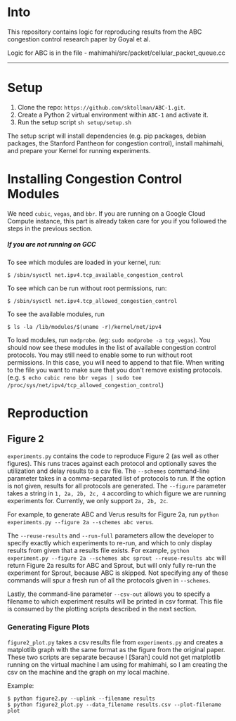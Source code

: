 # Into

This repository contains logic for reproducing results from the
ABC congestion control research paper by Goyal et al.

Logic for ABC is in the file - mahimahi/src/packet/cellular_packet_queue.cc

-----

# Setup

1. Clone the repo: `https://github.com/sktollman/ABC-1.git`.
2. Create a Python 2 virtual environment within `ABC-1` and activate it.
3.  Run the setup script `sh setup/setup.sh`

The setup script will install dependencies (e.g. pip packages,  debian packages, the Stanford Pantheon for congestion control), install mahimahi, and prepare your Kernel for running experiments.

# Installing Congestion Control Modules

We need `cubic`, `vegas`, and `bbr`.
If you are running on a Google Cloud Compute instance, this part is already
taken care for you if you followed the steps in the previous section.


##### If you are not running on GCC

To see which modules are loaded in your kernel, run:
```
$ /sbin/sysctl net.ipv4.tcp_available_congestion_control
```
To see which can be run without root permissions, run:
```
$ /sbin/sysctl net.ipv4.tcp_allowed_congestion_control
```
To see the available modules, run
```
$ ls -la /lib/modules/$(uname -r)/kernel/net/ipv4
```
To load modules, run `modprobe`. (eg: `sudo modprobe -a tcp_vegas`). You should now see these modules in the list of available congestion control protocols. You may still need to enable some to run without root permissions. In this case, you will need to append to that file. When writing to the file you want to make sure that you don't remove existing protocols. (e.g. `$ echo cubic reno bbr vegas | sudo tee /proc/sys/net/ipv4/tcp_allowed_congestion_control`)

# Reproduction

## Figure 2

`experiments.py` contains the code to reproduce Figure 2 (as well as other figures). This runs traces against each protocol and optionally saves the utilization and delay results to a csv file. The `--schemes` command-line parameter takes in a comma-separated list of protocols to run.  If the option is not given, results for all protocols are generated. The `--figure` parameter takes a string in `1, 2a, 2b, 2c, 4` according to which figure we are running experiments for.  Currently, we only support `2a, 2b, 2c`.

For example, to generate ABC and Verus results for Figure 2a, run `python experiments.py --figure 2a --schemes abc verus`.

The `--reuse-results` and `--run-full` parameters allow the developer to specify exactly which experiments to re-run, and which to only display results from given that a results file exists.  For example, `python experiment.py --figure 2a --schemes abc sprout --reuse-results abc` will return Figure 2a results for ABC and Sprout, but will only fully re-run the experiment for Sprout, because ABC is skipped.  Not specifying any of these commands will spur a fresh run of all the protocols given in `--schemes`.

Lastly, the command-line parameter `--csv-out` allows you to specify a filename to which experiment results will be printed in csv format.  This file is consumed by the plotting scripts described in the next section.

### Generating Figure Plots

`figure2_plot.py` takes a csv results file from `experiments.py` and creates a matplotlib graph with the same format as the figure from the original paper. These two scripts are separate because I [Sarah] could not get matplotlib running on the virtual machine I am using for mahimahi, so I am creating the csv on the machine and the graph on my local machine.

Example:
```
$ python figure2.py --uplink --filename results
$ python figure2_plot.py --data_filename results.csv --plot-filename plot
```
